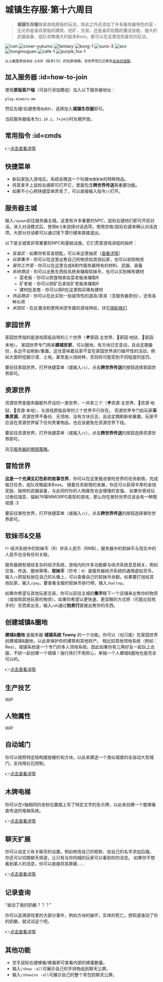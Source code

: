 # 城镇生存服·第十六周目

> **城镇生存服**继承游戏原版的玩法，除此之外还添加了许多服务器特色内容 - 无论你是喜欢原版的建筑、挖矿、交易，还是喜欢炫酷的魔法技能、强大的武器装备、组队攻略强大的副本Boss，都可以在这里找到喜欢的玩法。

![ruin](https://mimaru-jp.oss-ap-northeast-1.aliyuncs.com/images/ruin.jpg ':class=img-small')
![cover-yukumo](https://mimaru-jp.oss-ap-northeast-1.aliyuncs.com/images/cover-yukumo-fixed.jpg ':class=img-small')
![fantasy](https://mimaru-jp.oss-ap-northeast-1.aliyuncs.com/images/fantasy.jpg ':class=img-small')
![kong-1](https://mimaru-jp.oss-ap-northeast-1.aliyuncs.com/images/kong-1.jpg ':class=img-small')
![suno-3](https://mimaru-jp.oss-ap-northeast-1.aliyuncs.com/images/suno-3.jpg ':class=img-small')
![scv](https://mimaru-jp.oss-ap-northeast-1.aliyuncs.com/images/scv.jpg ':class=img-small')
![hongmoguan](https://mimaru-jp.oss-ap-northeast-1.aliyuncs.com/images/hongmoguan.jpg ':class=img-small')
![cafe-1](https://mimaru-jp.oss-ap-northeast-1.aliyuncs.com/images/cafe-1.jpg ':class=img-small')
![purple_fox-1](https://mimaru-jp.oss-ap-northeast-1.aliyuncs.com/images/purple-fox-1.jpg ':class=img-small')

<small>以上截图来自`家园·主世界`（版本1.12）的玩家城镇。该世界现已迁移至[自由创造服](/servers/creative.md)。</small>

<!-- ## 游戏特色 :id=features

- 允许红石/刷怪塔/浮空建筑，没有区块实体的数量限制
- 在长期不换图的`家园世界`安心发展与创造，建筑与养老玩家不要错过
- 定期自动刷新的`资源世界`且支持随机传送到达，可随意搜刮资源
- 在系统商店购买服务器原创的`自定义枪械道具`，实现你的米国梦
- 加入别人的`城镇`与其他玩家一起游戏，体验合作的乐趣
- 创建自己的`城镇`并扩张领地，经营属于你的小镇，最终结盟建国
- 获得`盲盒钥匙`抽取数十种盲盒，赢得意想不到的各种稀有奖励
- 挑战每日、每周、以及限时开放的`单人/组队任务`，赢得丰厚的任务奖励
- 通过挖矿、钓鱼、砍树等操作升级你的`人物属性`和`技能等级`，解锁新的超能力
- 使用`快捷菜单`直接访问服务器的核心功能，不用再手打指令辣
- 使用告示牌来建造`快速电梯`和`自动城门`，极大提高你的城镇生产力
- 在无限库存的`系统商店`用软妹币购买材料，再也不缺建材啦
- 工匠及更高级的玩家权限组可在`城镇领地内`自由使用`飞行模式`
- 随意修改自己的聊天`后缀`和`昵称`，支持中文和颜色代码 -->

## 加入服务器 :id=how-to-join

使用**原版客户端**（可自行添加模组）加入以下服务器地址：

    play.mimaru.me

然后左键/右键使用`指南针`，选择加入**城镇生存服**即可。

当前服务器版本为`1.18.1`，`7×24`小时长期开放。

## 常用指令 :id=cmds

👉[点击查看详情](/navbar/cmds/survival.md)

## 快捷菜单

- 新玩家加入游戏后，系统会赠送一个叫做`快捷菜单`的特殊物品。
- 将其拿手上<kbd>鼠标右键</kbd>即可打开它，里面包含**跨世界传送**等重要功能。
- 如果不小心把快捷菜单弄丢了，可以直接输入指令`/c`打开。

## 服务器主城

输入`/spawn`前往服务器主城。这里有许多重要的*NPC*，<kbd>鼠标右键</kbd>他们即可开启对话。进入对话模式后，使用<kbd>W</kbd>,<kbd>S</kbd>来选择对话选项，使用<kbd>空格</kbd>/<kbd>鼠标右键</kbd>来确认对话选项。大部分对话都可以通过按下<kbd>潜行键</kbd>来直接退出。

以下是主城里非常重要的NPC和基础设施，它们贯穿游戏进程的始终：

- *盲盒区* - 如果你有盲盒钥匙，可以来这里抽奖（[查看详情](/features/crates.md)）
- *玩家集市* - 你可以在这里出售自己的物资给其他玩家，也可以收购物资
- *冒险工作室* - 你可以在这里合成&制作服务器特有的材料、武器、装备
- *系统商店* - 你可以出售东西给系统来赚取软妹币，也可以买到稀有建材
  - 菜老板 - 你可以把食物卖给菜老板来赚取R
  - 矿老板 - 你可以把矿石卖给矿老板来赚取R
  - 建材批发商 - 你可以用R在这里购买稀有建材
- *饰品商店* - 你可以在此买到一些装饰性的道具/家具（含服务器原创），还有各种头颅
- *米团区* - 在此激活和使用米团专属的游戏特权，详见[捐助我们](/sponsor.md)

## 家园世界

家园世界指的是游戏原版自带的三个世界（🌍家园·主世界、👹家园·地狱、🌃家园·末地）。
家园世界专门用来**建城安家**，可以圈地，有方块日志变动，且会定期备份，永远不会刷新/重置。这也意味着玩家不宜在家园世界进行破坏性的活动，例如大面积挖掘沙漠、土地，甚至是火烧树林，否则将可能受到不同程度的惩罚。

要前往家园世界，打开快捷菜单（或输入`/c`），点击**跨世界传送**的按钮选择家园世界即可。

## 资源世界

资源世界是服务器额外开设的一类世界，一共有三个（🌍资源·主世界、👹资源·地狱、🌃资源·末地），与游戏原版自带的三个世界平行存在。
资源世界专门给玩家**采集资源**。资源世界不备份、无领地、没有方块日志，且会定期刷新和重置。玩家不应该在资源世界留下任何贵重物品，也应该避免在资源世界下线。

要前往资源世界，打开快捷菜单（或输入`/c`），点击**跨世界传送**的按钮选择资源世界即可。

另见[服务器的换图策略](/welcome/faq.md#save-policy)。

## 冒险世界

**这是一个充满玄幻色彩的故事世界**，你可以在这里推进冒险世界的任务剧情，完成每日任务，组队攻略副本Boss。
随着任务剧情的发展，你还可以获得丰厚的金钱奖励、独特的武器装备，与此同时你的人物属性也会慢慢的变强。
如果你曾经玩过泰拉瑞亚、辐射76等MMORPG类型的游戏，那么你在冒险世界应该会有一种既视感 :3

要前往冒险世界，打开快捷菜单（或输入`/c`），点击**跨世界传送**的按钮选择冒险世界即可。

## 软妹币&交易

!> 经济系统中的软妹币（R）并非人民币（RMB），服务器中的软妹币与现实中的人民币也没有任何关联。

服务器拥有错综复杂的经济系统，游戏内的许多功能都与经济系统息息相关，例如交易、传送、圈地等等。**软妹币**（符号：`R`）是服务器经济系统的通用虚拟货币。输入`/c`把鼠标放在自己的头像上，可以查看自己的软妹币余额。如果要打钱给其他玩家，输入`/pay`。要查看全服的软妹币排行榜，输入`/baltop`。

如果你希望与其他玩家交易，你可以前往主城的**集市**租下一个店铺来出售你的物资（或收购其他玩家的物资）。如果你希望以更快速、更显眼的方式把（可能比较抢手的）东西卖出去，输入`/ah`通过**拍卖行**直接出售你的东西。

## 创建城镇&圈地

**建城&圈地** 是服务器 **城镇系统 Towny** 的一个功能。你可以（也只能）在家园世界创建城镇&圈地，以此来保护你的建筑和其他财产。
相比较其他领地系统（例如：Res），城镇系统是一个专门的多人领地系统。因此如果你有三两好友一起玩上古服，不妨一起创建一个城镇！独行侠们不用担心，单独一个人建城&圈地也是完全可以的。

👉[点击查看详情](/features/towny.md)

## 生产技艺

WIP

## 人物属性

WIP

## 自动城门

你可以按照特定结构摆放栅栏和方块，以此来建造一个类似城堡的全自动大型城门，支持用红石控制。

👉[点击查看详情](/features/craftbook.md)

## 木牌电梯

你可以在`Y`轴相同的坐标位置摆上写了特定文字的告示牌，以此来创建一个能够垂直传送的电梯系统。

👉[点击查看详情](/features/craftbook.md)

## 聊天扩展

你可以自定义有关聊天的设置。例如修改自己的昵称、给自己的名字添加后缀。
你还可以切换聊天频道，让只有与你同城的玩家可以看到你的消息。
如果你不想看到某人的消息，你可以直接将其屏蔽……

👉[点击查看详情](/features/chatutil.md)

## 记录查询

“谁动了我的奶酪？？？”

你可以追溯游戏里的大部分事件，例如方块的破坏，实体的死亡。想知道谁动了你的奶酪，就试试这个吧。

👉[点击查看详情](/features/logblock.md)

## 其他功能

- 空手<kbd>鼠标右键</kbd>蜂箱/蜂巢即可查看内部的蜂蜜数量。
- 输入`/show -all`可展示自己的手持物品到聊天公屏。
- 输入`/showinv -all`可展示自己的整个背包到聊天公屏。

[the_overworld]: https://minecraft-zh.gamepedia.com/%E4%B8%BB%E4%B8%96%E7%95%8C
[the_nether]: https://minecraft-zh.gamepedia.com/%E4%B8%8B%E7%95%8C
[the_end]: https://minecraft-zh.gamepedia.com/%E6%9C%AB%E8%B7%AF%E4%B9%8B%E5%9C%B0
[superflat]: https://minecraft-zh.gamepedia.com/%E8%B6%85%E5%B9%B3%E5%9D%A6%E4%B8%96%E7%95%8C
[bbs]: http://bbs.mimaru.me/
